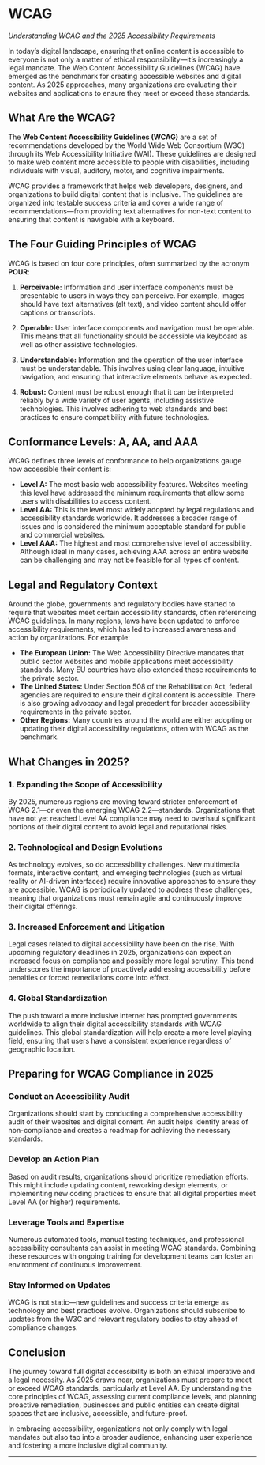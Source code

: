 # WCAG

*Understanding WCAG and the 2025 Accessibility Requirements*

In today’s digital landscape, ensuring that online content is accessible to everyone is not only a matter of ethical responsibility—it’s increasingly a legal mandate. The Web Content Accessibility Guidelines (WCAG) have emerged as the benchmark for creating accessible websites and digital content. As 2025 approaches, many organizations are evaluating their websites and applications to ensure they meet or exceed these standards.

## What Are the WCAG?

The **Web Content Accessibility Guidelines (WCAG)** are a set of recommendations developed by the World Wide Web Consortium (W3C) through its Web Accessibility Initiative (WAI). These guidelines are designed to make web content more accessible to people with disabilities, including individuals with visual, auditory, motor, and cognitive impairments.

WCAG provides a framework that helps web developers, designers, and organizations to build digital content that is inclusive. The guidelines are organized into testable success criteria and cover a wide range of recommendations—from providing text alternatives for non-text content to ensuring that content is navigable with a keyboard.

## The Four Guiding Principles of WCAG

WCAG is based on four core principles, often summarized by the acronym **POUR**:

1. **Perceivable:** Information and user interface components must be presentable to users in ways they can perceive. For example, images should have text alternatives (alt text), and video content should offer captions or transcripts.

2. **Operable:** User interface components and navigation must be operable. This means that all functionality should be accessible via keyboard as well as other assistive technologies.

3. **Understandable:** Information and the operation of the user interface must be understandable. This involves using clear language, intuitive navigation, and ensuring that interactive elements behave as expected.

4. **Robust:** Content must be robust enough that it can be interpreted reliably by a wide variety of user agents, including assistive technologies. This involves adhering to web standards and best practices to ensure compatibility with future technologies.

## Conformance Levels: A, AA, and AAA

WCAG defines three levels of conformance to help organizations gauge how accessible their content is:

- **Level A:** The most basic web accessibility features. Websites meeting this level have addressed the minimum requirements that allow some users with disabilities to access content.
- **Level AA:** This is the level most widely adopted by legal regulations and accessibility standards worldwide. It addresses a broader range of issues and is considered the minimum acceptable standard for public and commercial websites.
- **Level AAA:** The highest and most comprehensive level of accessibility. Although ideal in many cases, achieving AAA across an entire website can be challenging and may not be feasible for all types of content.

## Legal and Regulatory Context

Around the globe, governments and regulatory bodies have started to require that websites meet certain accessibility standards, often referencing WCAG guidelines. In many regions, laws have been updated to enforce accessibility requirements, which has led to increased awareness and action by organizations. For example:

- **The European Union:** The Web Accessibility Directive mandates that public sector websites and mobile applications meet accessibility standards. Many EU countries have also extended these requirements to the private sector.
- **The United States:** Under Section 508 of the Rehabilitation Act, federal agencies are required to ensure their digital content is accessible. There is also growing advocacy and legal precedent for broader accessibility requirements in the private sector.
- **Other Regions:** Many countries around the world are either adopting or updating their digital accessibility regulations, often with WCAG as the benchmark.

## What Changes in 2025?

### 1. Expanding the Scope of Accessibility
By 2025, numerous regions are moving toward stricter enforcement of WCAG 2.1—or even the emerging WCAG 2.2—standards. Organizations that have not yet reached Level AA compliance may need to overhaul significant portions of their digital content to avoid legal and reputational risks.

### 2. Technological and Design Evolutions
As technology evolves, so do accessibility challenges. New multimedia formats, interactive content, and emerging technologies (such as virtual reality or AI-driven interfaces) require innovative approaches to ensure they are accessible. WCAG is periodically updated to address these challenges, meaning that organizations must remain agile and continuously improve their digital offerings.

### 3. Increased Enforcement and Litigation
Legal cases related to digital accessibility have been on the rise. With upcoming regulatory deadlines in 2025, organizations can expect an increased focus on compliance and possibly more legal scrutiny. This trend underscores the importance of proactively addressing accessibility before penalties or forced remediations come into effect.

### 4. Global Standardization
The push toward a more inclusive internet has prompted governments worldwide to align their digital accessibility standards with WCAG guidelines. This global standardization will help create a more level playing field, ensuring that users have a consistent experience regardless of geographic location.

## Preparing for WCAG Compliance in 2025

### Conduct an Accessibility Audit
Organizations should start by conducting a comprehensive accessibility audit of their websites and digital content. An audit helps identify areas of non-compliance and creates a roadmap for achieving the necessary standards.

### Develop an Action Plan
Based on audit results, organizations should prioritize remediation efforts. This might include updating content, reworking design elements, or implementing new coding practices to ensure that all digital properties meet Level AA (or higher) requirements.

### Leverage Tools and Expertise
Numerous automated tools, manual testing techniques, and professional accessibility consultants can assist in meeting WCAG standards. Combining these resources with ongoing training for development teams can foster an environment of continuous improvement.

### Stay Informed on Updates
WCAG is not static—new guidelines and success criteria emerge as technology and best practices evolve. Organizations should subscribe to updates from the W3C and relevant regulatory bodies to stay ahead of compliance changes.

## Conclusion

The journey toward full digital accessibility is both an ethical imperative and a legal necessity. As 2025 draws near, organizations must prepare to meet or exceed WCAG standards, particularly at Level AA. By understanding the core principles of WCAG, assessing current compliance levels, and planning proactive remediation, businesses and public entities can create digital spaces that are inclusive, accessible, and future-proof.

In embracing accessibility, organizations not only comply with legal mandates but also tap into a broader audience, enhancing user experience and fostering a more inclusive digital community.

---